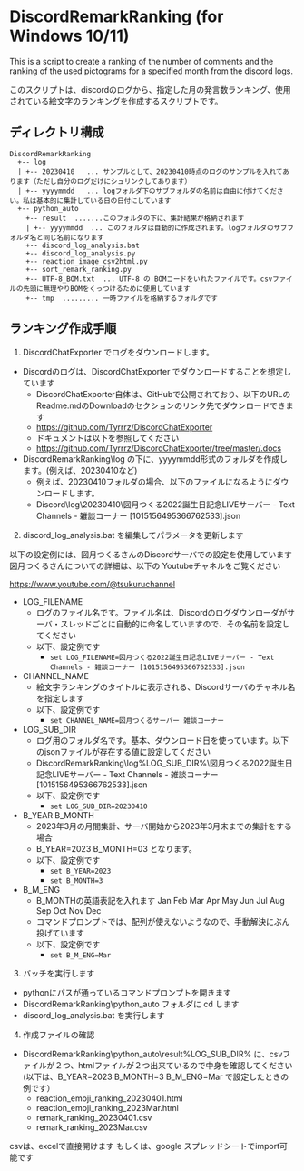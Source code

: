 # DiscordRemarkRanking (for Windows 10/11)
This is a script to create a ranking of the number of comments and the ranking of the used pictograms for a specified month from the discord logs.

このスクリプトは、discordのログから、指定した月の発言数ランキング、使用されている絵文字のランキングを作成するスクリプトです。

## ディレクトリ構成

```
DiscordRemarkRanking
  +-- log
  | +-- 20230410   ... サンプルとして、20230410時点のログのサンプルを入れてあります（ただし自分のログだけにシュリンクしてあります）
  | +-- yyyymmdd   ... logフォルダ下のサブフォルダの名前は自由に付けてください。私は基本的に集計している日の日付にしています
  +-- python_auto
    +-- result  .......このフォルダの下に、集計結果が格納されます
    | +-- yyyymmdd  ... このフォルダは自動的に作成されます。logフォルダのサブフォルダ名と同じ名前になります
    +-- discord_log_analysis.bat
    +-- discord_log_analysis.py
    +-- reaction_image_csv2html.py
    +-- sort_remark_ranking.py
    +-- UTF-8_BOM.txt  ... UTF-8 の BOMコードをいれたファイルです。csvファイルの先頭に無理やりBOMをくっつけるために使用しています
    +-- tmp  ......... 一時ファイルを格納するフォルダです
```


## ランキング作成手順

1. DiscordChatExporter でログをダウンロードします。

* Discordのログは、DiscordChatExporter でダウンロードすることを想定しています
  * DiscordChatExporter自体は、GitHubで公開されており、以下のURLのReadme.mdのDownloadのセクションのリンク先でダウンロードできます
  * https://github.com/Tyrrrz/DiscordChatExporter
  * ドキュメントは以下を参照してください
  * https://github.com/Tyrrrz/DiscordChatExporter/tree/master/.docs
* DiscordRemarkRanking\log の下に、yyyymmdd形式のフォルダを作成します。(例えば、20230410など)
  * 例えば、20230410フォルダの場合、以下のファイルになるようにダウンロードします。
  * Discord\log\20230410\図月つくる2022誕生日記念LIVEサーバー - Text Channels - 雑談コーナー [1015156495366762533].json

2. discord_log_analysis.bat を編集してパラメータを更新します

以下の設定例には、図月つくるさんのDiscordサーバでの設定を使用しています
図月つくるさんについての詳細は、以下の Youtubeチャネルをご覧ください

https://www.youtube.com/@tsukuruchannel

* LOG_FILENAME
  * ログのファイル名です。ファイル名は、Discordのログダウンローダがサーバ・スレッドごとに自動的に命名していますので、その名前を設定してください
  * 以下、設定例です
    * ``set LOG_FILENAME=図月つくる2022誕生日記念LIVEサーバー - Text Channels - 雑談コーナー [1015156495366762533].json``
* CHANNEL_NAME 
  * 絵文字ランキングのタイトルに表示される、Discordサーバのチャネル名を指定します
  * 以下、設定例です
    * ``set CHANNEL_NAME=図月つくるサーバー 雑談コーナー``
* LOG_SUB_DIR
  * ログ用のフォルダ名です。基本、ダウンロード日を使っています。以下のjsonファイルが存在する値に設定してください
  * DiscordRemarkRanking\log\%LOG_SUB_DIR%\図月つくる2022誕生日記念LIVEサーバー - Text Channels - 雑談コーナー [1015156495366762533].json
  * 以下、設定例です
    * ``set LOG_SUB_DIR=20230410``
* B_YEAR B_MONTH
  * 2023年3月の月間集計、サーバ開始から2023年3月末までの集計をする場合
  * B_YEAR=2023  B_MONTH=03 となります。
  * 以下、設定例です
    * ``set B_YEAR=2023``
    * ``set B_MONTH=3``
* B_M_ENG 
  * B_MONTHの英語表記を入れます Jan Feb Mar Apr May Jun Jul Aug Sep Oct Nov Dec
  * コマンドプロンプトでは、配列が使えないようなので、手動解決にぶん投げています
  * 以下、設定例です
    * ``set B_M_ENG=Mar``

3. バッチを実行します

* pythonにパスが通っているコマンドプロンプトを開きます
* DiscordRemarkRanking\python_auto フォルダに cd します
* discord_log_analysis.bat を実行します

4. 作成ファイルの確認

* DiscordRemarkRanking\python_auto\result\%LOG_SUB_DIR% に、csvファイルが２つ、htmlファイルが２つ出来ているので中身を確認してください(以下は、B_YEAR=2023  B_MONTH=3  B_M_ENG=Mar で設定したときの例です）
  * reaction_emoji_ranking_20230401.html
  * reaction_emoji_ranking_2023Mar.html
  * remark_ranking_20230401.csv
  * remark_ranking_2023Mar.csv

csvは、excelで直接開けます
もしくは、google スプレッドシートでimport可能です

